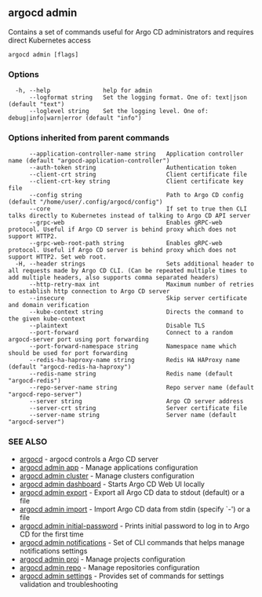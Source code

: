 ## argocd admin

Contains a set of commands useful for Argo CD administrators and requires direct Kubernetes access

```
argocd admin [flags]
```

### Options

```
  -h, --help               help for admin
      --logformat string   Set the logging format. One of: text|json (default "text")
      --loglevel string    Set the logging level. One of: debug|info|warn|error (default "info")
```

### Options inherited from parent commands

```
      --application-controller-name string   Application controller name (default "argocd-application-controller")
      --auth-token string                    Authentication token
      --client-crt string                    Client certificate file
      --client-crt-key string                Client certificate key file
      --config string                        Path to Argo CD config (default "/home/user/.config/argocd/config")
      --core                                 If set to true then CLI talks directly to Kubernetes instead of talking to Argo CD API server
      --grpc-web                             Enables gRPC-web protocol. Useful if Argo CD server is behind proxy which does not support HTTP2.
      --grpc-web-root-path string            Enables gRPC-web protocol. Useful if Argo CD server is behind proxy which does not support HTTP2. Set web root.
  -H, --header strings                       Sets additional header to all requests made by Argo CD CLI. (Can be repeated multiple times to add multiple headers, also supports comma separated headers)
      --http-retry-max int                   Maximum number of retries to establish http connection to Argo CD server
      --insecure                             Skip server certificate and domain verification
      --kube-context string                  Directs the command to the given kube-context
      --plaintext                            Disable TLS
      --port-forward                         Connect to a random argocd-server port using port forwarding
      --port-forward-namespace string        Namespace name which should be used for port forwarding
      --redis-ha-haproxy-name string         Redis HA HAProxy name (default "argocd-redis-ha-haproxy")
      --redis-name string                    Redis name (default "argocd-redis")
      --repo-server-name string              Repo server name (default "argocd-repo-server")
      --server string                        Argo CD server address
      --server-crt string                    Server certificate file
      --server-name string                   Server name (default "argocd-server")
```

### SEE ALSO

* [argocd](argocd.md)	 - argocd controls a Argo CD server
* [argocd admin app](argocd_admin_app.md)	 - Manage applications configuration
* [argocd admin cluster](argocd_admin_cluster.md)	 - Manage clusters configuration
* [argocd admin dashboard](argocd_admin_dashboard.md)	 - Starts Argo CD Web UI locally
* [argocd admin export](argocd_admin_export.md)	 - Export all Argo CD data to stdout (default) or a file
* [argocd admin import](argocd_admin_import.md)	 - Import Argo CD data from stdin (specify `-') or a file
* [argocd admin initial-password](argocd_admin_initial-password.md)	 - Prints initial password to log in to Argo CD for the first time
* [argocd admin notifications](argocd_admin_notifications.md)	 - Set of CLI commands that helps manage notifications settings
* [argocd admin proj](argocd_admin_proj.md)	 - Manage projects configuration
* [argocd admin repo](argocd_admin_repo.md)	 - Manage repositories configuration
* [argocd admin settings](argocd_admin_settings.md)	 - Provides set of commands for settings validation and troubleshooting

